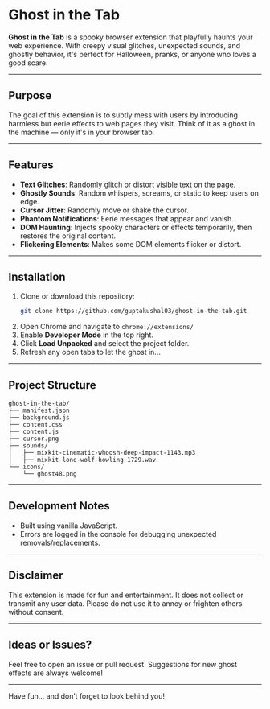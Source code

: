 # Ghost in the Tab

**Ghost in the Tab** is a spooky browser extension that playfully haunts your web experience. With creepy visual glitches, unexpected sounds, and ghostly behavior, it's perfect for Halloween, pranks, or anyone who loves a good scare.

---

## Purpose

The goal of this extension is to subtly mess with users by introducing harmless but eerie effects to web pages they visit. Think of it as a ghost in the machine — only it's in your browser tab.

---

## Features

- **Text Glitches**: Randomly glitch or distort visible text on the page.
- **Ghostly Sounds**: Random whispers, screams, or static to keep users on edge.
- **Cursor Jitter**: Randomly move or shake the cursor.
- **Phantom Notifications**: Eerie messages that appear and vanish.
- **DOM Haunting**: Injects spooky characters or effects temporarily, then restores the original content.
- **Flickering Elements**: Makes some DOM elements flicker or distort.

---

## Installation

1. Clone or download this repository:
    ```bash
    git clone https://github.com/guptakushal03/ghost-in-the-tab.git
    ```
2. Open Chrome and navigate to `chrome://extensions/`
3. Enable **Developer Mode** in the top right.
4. Click **Load Unpacked** and select the project folder.
5. Refresh any open tabs to let the ghost in...

---

## Project Structure

```
ghost-in-the-tab/
├── manifest.json
├── background.js
├── content.css
├── content.js
├── cursor.png
├── sounds/
│   ├── mixkit-cinematic-whoosh-deep-impact-1143.mp3
│   ├── mixkit-lone-wolf-howling-1729.wav
└── icons/
    └── ghost48.png
```

---

## Development Notes

- Built using vanilla JavaScript.
- Errors are logged in the console for debugging unexpected removals/replacements.

---

## Disclaimer

This extension is made for fun and entertainment. It does not collect or transmit any user data. Please do not use it to annoy or frighten others without consent.

---

## Ideas or Issues?

Feel free to open an issue or pull request. Suggestions for new ghost effects are always welcome!

---

Have fun... and don’t forget to look behind you!
